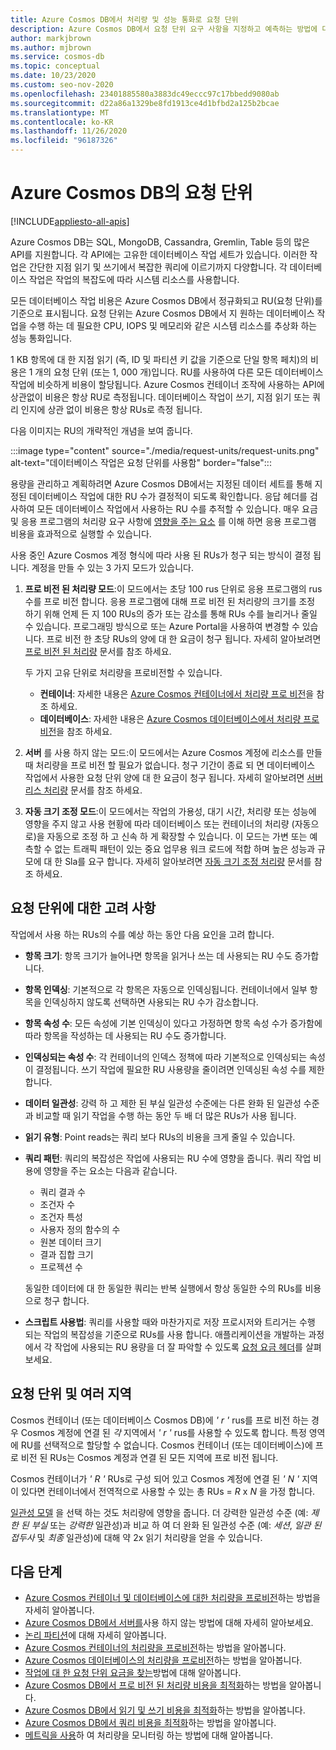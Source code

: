 ```yaml
---
title: Azure Cosmos DB에서 처리량 및 성능 통화로 요청 단위
description: Azure Cosmos DB에서 요청 단위 요구 사항을 지정하고 예측하는 방법에 대한 자세한 정보
author: markjbrown
ms.author: mjbrown
ms.service: cosmos-db
ms.topic: conceptual
ms.date: 10/23/2020
ms.custom: seo-nov-2020
ms.openlocfilehash: 23401885580a3883dc49eccc97c17bbedd9080ab
ms.sourcegitcommit: d22a86a1329be8fd1913ce4d1bfbd2a125b2bcae
ms.translationtype: MT
ms.contentlocale: ko-KR
ms.lasthandoff: 11/26/2020
ms.locfileid: "96187326"
---
```

# <a name="request-units-in-azure-cosmos-db"></a>Azure Cosmos DB의 요청 단위
[!INCLUDE[appliesto-all-apis](includes/appliesto-all-apis.md)]

Azure Cosmos DB는 SQL, MongoDB, Cassandra, Gremlin, Table 등의 많은 API를 지원합니다. 각 API에는 고유한 데이터베이스 작업 세트가 있습니다. 이러한 작업은 간단한 지점 읽기 및 쓰기에서 복잡한 쿼리에 이르기까지 다양합니다. 각 데이터베이스 작업은 작업의 복잡도에 따라 시스템 리소스를 사용합니다.

모든 데이터베이스 작업 비용은 Azure Cosmos DB에서 정규화되고 RU(요청 단위)를 기준으로 표시됩니다. 요청 단위는 Azure Cosmos DB에서 지 원하는 데이터베이스 작업을 수행 하는 데 필요한 CPU, IOPS 및 메모리와 같은 시스템 리소스를 추상화 하는 성능 통화입니다.

1 KB 항목에 대 한 지점 읽기 (즉, ID 및 파티션 키 값을 기준으로 단일 항목 페치)의 비용은 1 개의 요청 단위 (또는 1, 000 개)입니다. RU를 사용하여 다른 모든 데이터베이스 작업에 비슷하게 비용이 할당됩니다. Azure Cosmos 컨테이너 조작에 사용하는 API에 상관없이 비용은 항상 RU로 측정됩니다. 데이터베이스 작업이 쓰기, 지점 읽기 또는 쿼리 인지에 상관 없이 비용은 항상 RUs로 측정 됩니다.

다음 이미지는 RU의 개략적인 개념을 보여 줍니다.

:::image type="content" source="./media/request-units/request-units.png" alt-text="데이터베이스 작업은 요청 단위를 사용함" border="false":::

용량을 관리하고 계획하려면 Azure Cosmos DB에서는 지정된 데이터 세트를 통해 지정된 데이터베이스 작업에 대한 RU 수가 결정적이 되도록 확인합니다. 응답 헤더를 검사하여 모든 데이터베이스 작업에서 사용하는 RU 수를 추적할 수 있습니다. 매우 요금 및 응용 프로그램의 처리량 요구 사항에 [영향을 주는 요소](request-units.md#request-unit-considerations) 를 이해 하면 응용 프로그램 비용을 효과적으로 실행할 수 있습니다.

사용 중인 Azure Cosmos 계정 형식에 따라 사용 된 RUs가 청구 되는 방식이 결정 됩니다. 계정을 만들 수 있는 3 가지 모드가 있습니다.

1. **프로 비전 된 처리량 모드**:이 모드에서는 초당 100 rus 단위로 응용 프로그램의 rus 수를 프로 비전 합니다. 응용 프로그램에 대해 프로 비전 된 처리량의 크기를 조정 하기 위해 언제 든 지 100 RUs의 증가 또는 감소를 통해 RUs 수를 늘리거나 줄일 수 있습니다. 프로그래밍 방식으로 또는 Azure Portal을 사용하여 변경할 수 있습니다. 프로 비전 한 초당 RUs의 양에 대 한 요금이 청구 됩니다. 자세히 알아보려면 [프로 비전 된 처리량](set-throughput.md) 문서를 참조 하세요.

   두 가지 고유 단위로 처리량을 프로비전할 수 있습니다.

   * **컨테이너**: 자세한 내용은 [Azure Cosmos 컨테이너에서 처리량 프로 비전](how-to-provision-container-throughput.md)을 참조 하세요.
   * **데이터베이스**: 자세한 내용은 [Azure Cosmos 데이터베이스에서 처리량 프로 비전](how-to-provision-database-throughput.md)을 참조 하세요.

2. **서버** 를 사용 하지 않는 모드:이 모드에서는 Azure Cosmos 계정에 리소스를 만들 때 처리량을 프로 비전 할 필요가 없습니다. 청구 기간이 종료 되 면 데이터베이스 작업에서 사용한 요청 단위 양에 대 한 요금이 청구 됩니다. 자세히 알아보려면 [서버 리스 처리량](serverless.md) 문서를 참조 하세요. 

3. **자동 크기 조정 모드**:이 모드에서는 작업의 가용성, 대기 시간, 처리량 또는 성능에 영향을 주지 않고 사용 현황에 따라 데이터베이스 또는 컨테이너의 처리량 (자동으로)을 자동으로 조정 하 고 신속 하 게 확장할 수 있습니다. 이 모드는 가변 또는 예측할 수 없는 트래픽 패턴이 있는 중요 업무용 워크 로드에 적합 하며 높은 성능과 규모에 대 한 Sla를 요구 합니다. 자세히 알아보려면 [자동 크기 조정 처리량](provision-throughput-autoscale.md) 문서를 참조 하세요. 

## <a name="request-unit-considerations"></a>요청 단위에 대한 고려 사항

작업에서 사용 하는 RUs의 수를 예상 하는 동안 다음 요인을 고려 합니다.

* **항목 크기**: 항목 크기가 늘어나면 항목을 읽거나 쓰는 데 사용되는 RU 수도 증가합니다.

* **항목 인덱싱**: 기본적으로 각 항목은 자동으로 인덱싱됩니다. 컨테이너에서 일부 항목을 인덱싱하지 않도록 선택하면 사용되는 RU 수가 감소합니다.

* **항목 속성 수**: 모든 속성에 기본 인덱싱이 있다고 가정하면 항목 속성 수가 증가함에 따라 항목을 작성하는 데 사용되는 RU 수도 증가합니다.

* **인덱싱되는 속성 수**: 각 컨테이너의 인덱스 정책에 따라 기본적으로 인덱싱되는 속성이 결정됩니다. 쓰기 작업에 필요한 RU 사용량을 줄이려면 인덱싱된 속성 수를 제한합니다.

* **데이터 일관성**: 강력 하 고 제한 된 부실 일관성 수준에는 다른 완화 된 일관성 수준과 비교할 때 읽기 작업을 수행 하는 동안 두 배 더 많은 RUs가 사용 됩니다.

* **읽기 유형**: Point reads는 쿼리 보다 RUs의 비용을 크게 줄일 수 있습니다.

* **쿼리 패턴**: 쿼리의 복잡성은 작업에 사용되는 RU 수에 영향을 줍니다. 쿼리 작업 비용에 영향을 주는 요소는 다음과 같습니다. 
 
  * 쿼리 결과 수
  * 조건자 수
  * 조건자 특성
  * 사용자 정의 함수의 수
  * 원본 데이터 크기
  * 결과 집합 크기
  * 프로젝션 수

  동일한 데이터에 대 한 동일한 쿼리는 반복 실행에서 항상 동일한 수의 RUs를 비용으로 청구 합니다.

* **스크립트 사용법**: 쿼리를 사용할 때와 마찬가지로 저장 프로시저와 트리거는 수행 되는 작업의 복잡성을 기준으로 RUs를 사용 합니다. 애플리케이션을 개발하는 과정에서 각 작업에 사용되는 RU 용량을 더 잘 파악할 수 있도록 [요청 요금 헤더](./optimize-cost-reads-writes.md#measuring-the-ru-charge-of-a-request)를 살펴보세요.

## <a name="request-units-and-multiple-regions"></a>요청 단위 및 여러 지역

Cosmos 컨테이너 (또는 데이터베이스 Cosmos DB)에 *' r '* rus를 프로 비전 하는 경우 Cosmos 계정에 연결 된 *각* 지역에서 *' r '* rus를 사용할 수 있도록 합니다. 특정 영역에 RU를 선택적으로 할당할 수 없습니다. Cosmos 컨테이너 (또는 데이터베이스)에 프로 비전 된 RUs는 Cosmos 계정과 연결 된 모든 지역에 프로 비전 됩니다.

Cosmos 컨테이너가 *' R '* RUs로 구성 되어 있고 Cosmos 계정에 연결 된 *' N '* 지역이 있다면 컨테이너에서 전역적으로 사용할 수 있는 총 RUs = *R* x *N* 을 가정 합니다.

[일관성 모델](consistency-levels.md) 을 선택 하는 것도 처리량에 영향을 줍니다. 더 강력한 일관성 수준 (예: *제한 된 부실* 또는 *강력한* 일관성)과 비교 하 여 더 완화 된 일관성 수준 (예: *세션*, *일관 된 접두사* 및 *최종* 일관성)에 대해 약 2x 읽기 처리량을 얻을 수 있습니다.

## <a name="next-steps"></a>다음 단계

- [Azure Cosmos 컨테이너 및 데이터베이스에 대한 처리량을 프로비전](set-throughput.md)하는 방법을 자세히 알아봅니다.
- [Azure Cosmos DB에서 서버를](serverless.md)사용 하지 않는 방법에 대해 자세히 알아보세요.
- [논리 파티션](./partitioning-overview.md)에 대해 자세히 알아봅니다.
- [Azure Cosmos 컨테이너의 처리량을 프로비전](how-to-provision-container-throughput.md)하는 방법을 알아봅니다.
- [Azure Cosmos 데이터베이스의 처리량을 프로비전](how-to-provision-database-throughput.md)하는 방법을 알아봅니다.
- [작업에 대 한 요청 단위 요금을 찾는](find-request-unit-charge.md)방법에 대해 알아봅니다.
- [Azure Cosmos DB에서 프로 비전 된 처리량 비용을 최적화](optimize-cost-throughput.md)하는 방법을 알아봅니다.
- [Azure Cosmos DB에서 읽기 및 쓰기 비용을 최적화](optimize-cost-reads-writes.md)하는 방법을 알아봅니다.
- [Azure Cosmos DB에서 쿼리 비용을 최적화](./optimize-cost-reads-writes.md)하는 방법을 알아봅니다.
- [메트릭을 사용](use-metrics.md)하 여 처리량을 모니터링 하는 방법에 대해 알아봅니다.
